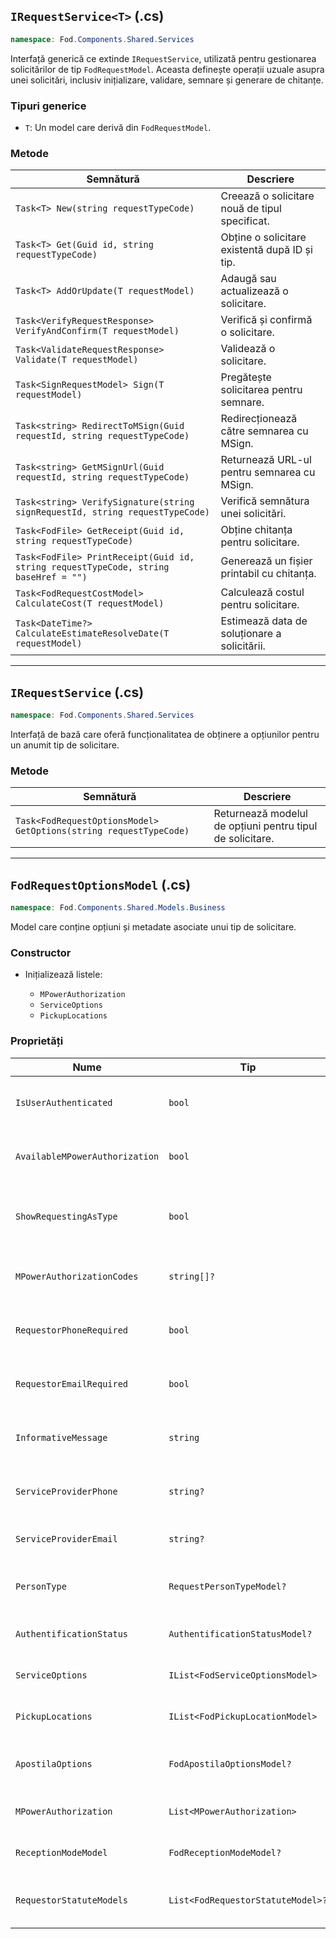 ## `IRequestService<T>` (.cs)

```csharp
namespace: Fod.Components.Shared.Services
```

Interfață generică ce extinde `IRequestService`, utilizată pentru gestionarea solicitărilor de tip `FodRequestModel`. Aceasta definește operații uzuale asupra unei solicitări, inclusiv inițializare, validare, semnare și generare de chitanțe.

### Tipuri generice

* `T`: Un model care derivă din `FodRequestModel`.

### Metode

| Semnătură                                                                           | Descriere                                      |
| ----------------------------------------------------------------------------------- | ---------------------------------------------- |
| `Task<T> New(string requestTypeCode)`                                               | Creează o solicitare nouă de tipul specificat. |
| `Task<T> Get(Guid id, string requestTypeCode)`                                      | Obține o solicitare existentă după ID și tip.  |
| `Task<T> AddOrUpdate(T requestModel)`                                               | Adaugă sau actualizează o solicitare.          |
| `Task<VerifyRequestResponse> VerifyAndConfirm(T requestModel)`                      | Verifică și confirmă o solicitare.             |
| `Task<ValidateRequestResponse> Validate(T requestModel)`                            | Validează o solicitare.                        |
| `Task<SignRequestModel> Sign(T requestModel)`                                       | Pregătește solicitarea pentru semnare.         |
| `Task<string> RedirectToMSign(Guid requestId, string requestTypeCode)`              | Redirecționează către semnarea cu MSign.       |
| `Task<string> GetMSignUrl(Guid requestId, string requestTypeCode)`                  | Returnează URL-ul pentru semnarea cu MSign.    |
| `Task<string> VerifySignature(string signRequestId, string requestTypeCode)`        | Verifică semnătura unei solicitări.            |
| `Task<FodFile> GetReceipt(Guid id, string requestTypeCode)`                         | Obține chitanța pentru solicitare.             |
| `Task<FodFile> PrintReceipt(Guid id, string requestTypeCode, string baseHref = "")` | Generează un fișier printabil cu chitanța.     |
| `Task<FodRequestCostModel> CalculateCost(T requestModel)`                           | Calculează costul pentru solicitare.           |
| `Task<DateTime?> CalculateEstimateResolveDate(T requestModel)`                      | Estimează data de soluționare a solicitării.   |

---

## `IRequestService` (.cs)

```csharp
namespace: Fod.Components.Shared.Services
```

Interfață de bază care oferă funcționalitatea de obținere a opțiunilor pentru un anumit tip de solicitare.

### Metode

| Semnătură                                                         | Descriere                                                 |
| ----------------------------------------------------------------- | --------------------------------------------------------- |
| `Task<FodRequestOptionsModel> GetOptions(string requestTypeCode)` | Returnează modelul de opțiuni pentru tipul de solicitare. |

---

## `FodRequestOptionsModel` (.cs)

```csharp
namespace: Fod.Components.Shared.Models.Business
```

Model care conține opțiuni și metadate asociate unui tip de solicitare.

### Constructor

* Inițializează listele:

  * `MPowerAuthorization`
  * `ServiceOptions`
  * `PickupLocations`

### Proprietăți

| Nume                           | Tip                               | Descriere                                             |
| ------------------------------ | --------------------------------- | ----------------------------------------------------- |
| `IsUserAuthenticated`          | `bool`                            | Specifică dacă utilizatorul este autentificat.        |
| `AvailableMPowerAuthorization` | `bool`                            | Indică dacă autorizarea MPower este disponibilă.      |
| `ShowRequestingAsType`         | `bool`                            | Afișează opțiunea de alegere a tipului de solicitant. |
| `MPowerAuthorizationCodes`     | `string[]?`                       | Codurile autorizărilor MPower disponibile.            |
| `RequestorPhoneRequired`       | `bool`                            | Telefonul solicitantului este obligatoriu.            |
| `RequestorEmailRequired`       | `bool`                            | Email-ul solicitantului este obligatoriu.             |
| `InformativeMessage`           | `string`                          | Mesaj informativ pentru solicitant.                   |
| `ServiceProviderPhone`         | `string?`                         | Număr de telefon al furnizorului de servicii.         |
| `ServiceProviderEmail`         | `string?`                         | Email al furnizorului de servicii.                    |
| `PersonType`                   | `RequestPersonTypeModel?`         | Tipul persoanei solicitante (ex: fizică/juridică).    |
| `AuthentificationStatus`       | `AuthentificationStatusModel?`    | Starea autentificării utilizatorului.                 |
| `ServiceOptions`               | `IList<FodServiceOptionsModel>`   | Opțiunile de servicii disponibile.                    |
| `PickupLocations`              | `IList<FodPickupLocationModel>`   | Locuri de ridicare disponibile.                       |
| `ApostilaOptions`              | `FodApostilaOptionsModel?`        | Opțiuni specifice pentru apostilă.                    |
| `MPowerAuthorization`          | `List<MPowerAuthorization>`       | Lista detaliată a autorizărilor MPower.               |
| `ReceptionModeModel`           | `FodReceptionModeModel?`          | Model pentru modul de recepție.                       |
| `RequestorStatuteModels`       | `List<FodRequestorStatuteModel>?` | Lista de statute posibile pentru solicitant.          |
